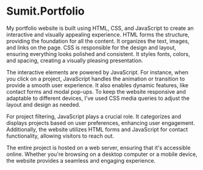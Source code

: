 # Sumit.Portfolio

My portfolio website is built using HTML, CSS, and JavaScript to create an interactive and visually appealing experience. HTML forms the structure, providing the foundation for all the content. It organizes the text, images, and links on the page. CSS is responsible for the design and layout, ensuring everything looks polished and consistent. It styles fonts, colors, and spacing, creating a visually pleasing presentation.

The interactive elements are powered by JavaScript. For instance, when you click on a project, JavaScript handles the animation or transition to provide a smooth user experience. It also enables dynamic features, like contact forms and modal pop-ups. To keep the website responsive and adaptable to different devices, I've used CSS media queries to adjust the layout and design as needed.

For project filtering, JavaScript plays a crucial role. It categorizes and displays projects based on user preferences, enhancing user engagement. Additionally, the website utilizes HTML forms and JavaScript for contact functionality, allowing visitors to reach out.

The entire project is hosted on a web server, ensuring that it's accessible online. Whether you're browsing on a desktop computer or a mobile device, the website provides a seamless and engaging experience.
